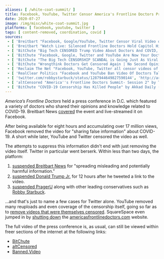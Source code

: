 ```yaml
---
aliases: [ /white-coat-summit/ ]
title: Facebook, YouTube, Twitter Censor America's Frontline Doctors Press Conference
date: 2020-07-27
image: /img/misc/white-coat-summit.jpg
platforms: [ facebook, youtube, twitter ]
tags: [ content-removed, coordination, covid ]
sources:
 - [ 'Breitbart "Facebook, Google/YouTube, Twitter Censor Viral Video of Doctors'' Capitol Hill Coronavirus Press Conference" by Allum Bokhari (27 Jul 2020)', 'http://archive.is/hAXb1' ]
 - [ 'Breitbart "Watch Live: Silenced Frontline Doctors Hold Capitol Hill Press Conference to Challenge Big Tech" by Amanda House (28 Jul 2020)', 'http://archive.is/tz6EQ' ]
 - [ 'BitChute "Big Tech CENSORED Trump Video About Doctors And COVID, This Is The BIGGEST Censorship Scandal EVER" by Tim Pool (28 Jul 2020)', 'https://www.bitchute.com/video/bxXE0Txdzzo/' ]
 - [ 'BitChute "Facebook, Google, Twitter and YouTube Are Now Your Doctors" by We Are Change (28 Jul 2020)', 'https://www.bitchute.com/video/6SIkbEv_Zd0/' ]
 - [ 'BitChute "The Big Tech CENSORSHIP SCANDAL is Going Just As Viral As The BANNED DOCTORS VIDEO!!" by Press For Truth (28 Jul 2020)', 'https://www.bitchute.com/video/3XH8zeWXtdBc/' ]
 - [ 'BitChute "Wrongthink Doctors Get Censored Again | No Second Opinions (Uncensored)" by Matt Christiansen (29 Jul 2020)', 'https://www.bitchute.com/video/c16AjNmVKj9N/' ]
 - [ 'Reclaim The Net "Facebook, YouTube, Twitter all censor videos of frontline doctors, call it "false information"" by Didi Rankovic (28 Jul 2020)', 'https://reclaimthenet.org/big-tech-censors-frontline-doctors/' ]
 - [ 'RealClear Politics "Facebook and YouTube Ban Video Of Doctors Talking COVID, Silenced Doctors Hold Press Conference" by Ian Schwartz (28 Jul 2020)', 'http://archive.is/XPYoG' ]
 - [ 'twitter.com/robbystarbuck/status/1287944649827590144', 'http://archive.is/vH3FY' ]
 - [ 'altCensored "America''s Frontline Doctors Summit- Session 2" by TPPatriots (27 Jul 2020)', 'https://altcensored.com/watch?v=aX_Q1FaY9pI' ]
 - [ 'BitChute "COVID-19 Censorship Has Killed People" by Akkad Daily (8 Aug 2020)', 'https://www.bitchute.com/video/Hj0LKciyhjU/' ]
---
```


_America’s Frontline Doctors_ held a press conference in D.C. which featured a
variety of doctors who shared their opinions and knowledge related to COVID-19.
Breitbart News [covered](http://archive.is/qsF1m) the event and live-streamed
it on Facebook.

After being available for eight hours and accumulating over 17 million views,
Facebook removed the video for "sharing false information" about COVID-19. A
short while later, YouTube and Twitter censored the video as well.

The attempts to suppress this information didn't end with just removing the
video itself. Twitter in particular went berserk. Within less than two days, the platform:
1. [suspended Breitbart News](/events/twitter-suspends-breitbart-news/) for "spreading misleading and potentially harmful information."
2. [suspended Donald Trump Jr.](/events/twitter-suspends-don-jr/) for 12 hours after he tweeted a link to the video.
3. [suspended PragerU](/events/twitter-suspends-prager-u/) along with other leading conservatives such as [Robby Starbuck](/events/twitter-suspends-robby-starbuck/).

...and that's just to name a few cases for Twitter alone. YouTube removed many
reuploads and even coverage of the censorship itself, going so far as to
[remove videos that were themselves
censored](/events/youtube-removes-already-censored-mlc-video/). SquareSpace
even jumped in by [shutting down](http://archive.is/Ob07h) the
[americasfrontlinedoctors.com](http://archive.is/806An) website.

The full video of the press conference is, as usual, can still be viewed within
freer sections of the internet at the following links:
* [BitChute](https://www.bitchute.com/video/PZLBQoi0vD9G/)
* [altCensored](https://altcensored.com/watch?v=otRN0X6F81c)
* [Banned.Video](https://banned.video/watch?id=5f1fc7a468370e02f29f34cf)

